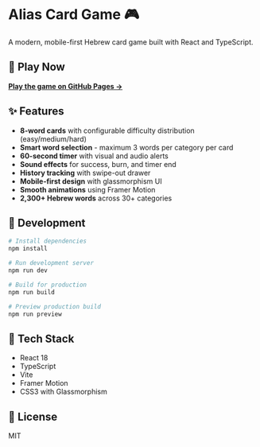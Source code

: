 # Alias Card Game 🎮

A modern, mobile-first Hebrew card game built with React and TypeScript.

## 🎯 Play Now

**[Play the game on GitHub Pages →](https://yarinba.github.io/alias/)**

## ✨ Features

- **8-word cards** with configurable difficulty distribution (easy/medium/hard)
- **Smart word selection** - maximum 3 words per category per card
- **60-second timer** with visual and audio alerts
- **Sound effects** for success, burn, and timer end
- **History tracking** with swipe-out drawer
- **Mobile-first design** with glassmorphism UI
- **Smooth animations** using Framer Motion
- **2,300+ Hebrew words** across 30+ categories

## 🚀 Development

```bash
# Install dependencies
npm install

# Run development server
npm run dev

# Build for production
npm run build

# Preview production build
npm run preview
```

## 🎨 Tech Stack

- React 18
- TypeScript
- Vite
- Framer Motion
- CSS3 with Glassmorphism

## 📝 License

MIT
